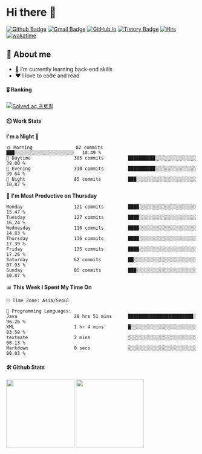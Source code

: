 # Hi there 👋
[![Github Badge](https://img.shields.io/badge/-uiw6unoh-grey?style=flat&logo=github&logoColor=white&link=https://github.com/uiw6unoh/)](https://www.github.com/uiw6unoh/) 
[![Gmail Badge](https://img.shields.io/badge/-uiw6unoh@naver.com-c14438?style=flat&logo=Gmail&logoColor=white&link=mailto:uiw6unoh@naver.com)](mailto:uiw6unoh@naver.com) 
[![GitHub.io](https://img.shields.io/badge/GitHub.io-orange?style=flat&logoColor=white)](https://uiw6unoh.github.io/)
[![Tistory Badge](https://img.shields.io/badge/Tech%20Blog-yellow?style=flat&logoColor=white)](https://#/)
[![Hits](https://hits.seeyoufarm.com/api/count/incr/badge.svg?url=https%3A%2F%2Fgithub.com%2Fuiw6unoh&count_bg=%2379C83D&title_bg=%23555555&icon=&icon_color=%23E7E7E7&title=hits&edge_flat=false)](https://hits.seeyoufarm.com)
[![wakatime](https://wakatime.com/badge/user/54252e40-b19e-45e1-9ec9-fb1c5a26c628.svg)](https://wakatime.com/@54252e40-b19e-45e1-9ec9-fb1c5a26c628)
<!-- [![Portfolio Badge](https://img.shields.io/badge/portfolio-web-blue?style=flat&link=https://github.com/uiw6unoh/)](https://github.com/uiw6unoh/)  -->

## 💬 About me
- 🌱 I’m currently learning back-end skills
- ❤️ I love to code and read


#### 🎖️ Ranking
[![Solved.ac 프로필](http://mazassumnida.wtf/api/v2/generate_badge?boj=uiw6unoh)](https://www.acmicpc.net/user/uiw6unoh)

#### ⏲️ Work Stats
<!--[![uiw6unoh's wakatime stats](https://github-readme-stats.vercel.app/api/wakatime?username=uiw6unoh)]-->

<!--START_SECTION:waka-->
**I'm a Night 🦉** 

```text
🌞 Morning                82 commits          ███░░░░░░░░░░░░░░░░░░░░░░   10.49 % 
🌆 Daytime                305 commits         ██████████░░░░░░░░░░░░░░░   39.00 % 
🌃 Evening                310 commits         ██████████░░░░░░░░░░░░░░░   39.64 % 
🌙 Night                  85 commits          ███░░░░░░░░░░░░░░░░░░░░░░   10.87 % 
```
📅 **I'm Most Productive on Thursday** 

```text
Monday                   121 commits         ████░░░░░░░░░░░░░░░░░░░░░   15.47 % 
Tuesday                  127 commits         ████░░░░░░░░░░░░░░░░░░░░░   16.24 % 
Wednesday                116 commits         ████░░░░░░░░░░░░░░░░░░░░░   14.83 % 
Thursday                 136 commits         ████░░░░░░░░░░░░░░░░░░░░░   17.39 % 
Friday                   135 commits         ████░░░░░░░░░░░░░░░░░░░░░   17.26 % 
Saturday                 62 commits          ██░░░░░░░░░░░░░░░░░░░░░░░   07.93 % 
Sunday                   85 commits          ███░░░░░░░░░░░░░░░░░░░░░░   10.87 % 
```


📊 **This Week I Spent My Time On** 

```text
🕑︎ Time Zone: Asia/Seoul

💬 Programming Languages: 
Java                     28 hrs 51 mins      ████████████████████████░   96.26 % 
XML                      1 hr 4 mins         █░░░░░░░░░░░░░░░░░░░░░░░░   03.58 % 
textmate                 2 mins              ░░░░░░░░░░░░░░░░░░░░░░░░░   00.13 % 
Markdown                 0 secs              ░░░░░░░░░░░░░░░░░░░░░░░░░   00.03 % 
```


<!--END_SECTION:waka-->

#### 🛠️ Github Stats <br/>
<p>
  <img height="180em" src="https://github-readme-stats-git-masterrstaa-rickstaa.vercel.app/api?username=uiw6unoh&show_icons=true&include_all_commits=true">
  <img height="180em" src="https://github-readme-stats-git-masterrstaa-rickstaa.vercel.app/api/top-langs/?username=uiw6unoh&layout=compact">
</p>

